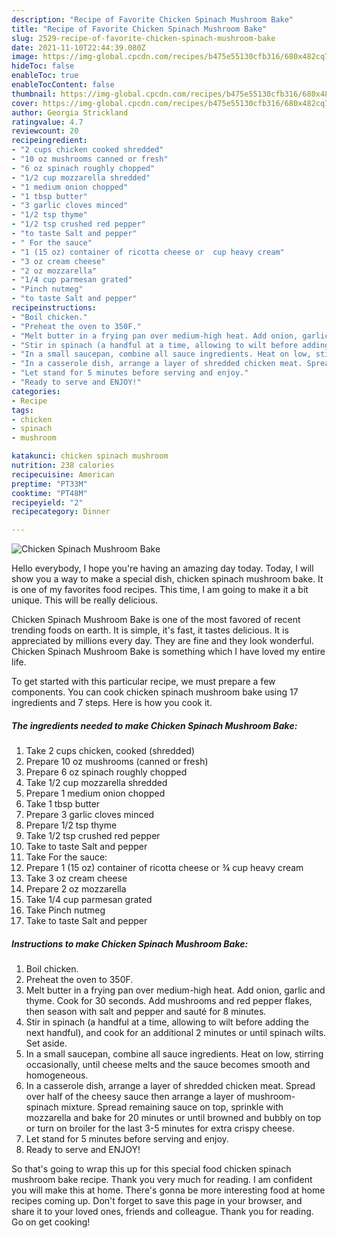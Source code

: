 ```yaml
---
description: "Recipe of Favorite Chicken Spinach Mushroom Bake"
title: "Recipe of Favorite Chicken Spinach Mushroom Bake"
slug: 2529-recipe-of-favorite-chicken-spinach-mushroom-bake
date: 2021-11-10T22:44:39.080Z
image: https://img-global.cpcdn.com/recipes/b475e55130cfb316/680x482cq70/chicken-spinach-mushroom-bake-recipe-main-photo.jpg
hideToc: false
enableToc: true
enableTocContent: false
thumbnail: https://img-global.cpcdn.com/recipes/b475e55130cfb316/680x482cq70/chicken-spinach-mushroom-bake-recipe-main-photo.jpg
cover: https://img-global.cpcdn.com/recipes/b475e55130cfb316/680x482cq70/chicken-spinach-mushroom-bake-recipe-main-photo.jpg
author: Georgia Strickland
ratingvalue: 4.7
reviewcount: 20
recipeingredient:
- "2 cups chicken cooked shredded"
- "10 oz mushrooms canned or fresh"
- "6 oz spinach roughly chopped"
- "1/2 cup mozzarella shredded"
- "1 medium onion chopped"
- "1 tbsp butter"
- "3 garlic cloves minced"
- "1/2 tsp thyme"
- "1/2 tsp crushed red pepper"
- "to taste Salt and pepper"
- " For the sauce"
- "1 (15 oz) container of ricotta cheese or  cup heavy cream"
- "3 oz cream cheese"
- "2 oz mozzarella"
- "1/4 cup parmesan grated"
- "Pinch nutmeg"
- "to taste Salt and pepper"
recipeinstructions:
- "Boil chicken."
- "Preheat the oven to 350F."
- "Melt butter in a frying pan over medium-high heat. Add onion, garlic and thyme. Cook for 30 seconds. Add mushrooms and red pepper flakes, then season with salt and pepper and sauté for 8 minutes."
- "Stir in spinach (a handful at a time, allowing to wilt before adding the next handful), and cook for an additional 2 minutes or until spinach wilts. Set aside."
- "In a small saucepan, combine all sauce ingredients. Heat on low, stirring occasionally, until cheese melts and the sauce becomes smooth and homogeneous."
- "In a casserole dish, arrange a layer of shredded chicken meat. Spread over half of the cheesy sauce then arrange a layer of mushroom-spinach mixture. Spread remaining sauce on top, sprinkle with mozzarella and bake for 20 minutes or until browned and bubbly on top or turn on broiler for the last 3-5 minutes for extra crispy cheese."
- "Let stand for 5 minutes before serving and enjoy."
- "Ready to serve and ENJOY!"
categories:
- Recipe
tags:
- chicken
- spinach
- mushroom

katakunci: chicken spinach mushroom 
nutrition: 238 calories
recipecuisine: American
preptime: "PT33M"
cooktime: "PT48M"
recipeyield: "2"
recipecategory: Dinner

---
```



![Chicken Spinach Mushroom Bake](https://img-global.cpcdn.com/recipes/b475e55130cfb316/680x482cq70/chicken-spinach-mushroom-bake-recipe-main-photo.jpg)

Hello everybody, I hope you're having an amazing day today. Today, I will show you a way to make a special dish, chicken spinach mushroom bake. It is one of my favorites food recipes. This time, I am going to make it a bit unique. This will be really delicious.



Chicken Spinach Mushroom Bake is one of the most favored of recent trending foods on earth. It is simple, it's fast, it tastes delicious. It is appreciated by millions every day. They are fine and they look wonderful. Chicken Spinach Mushroom Bake is something which I have loved my entire life.


To get started with this particular recipe, we must prepare a few components. You can cook chicken spinach mushroom bake using 17 ingredients and 7 steps. Here is how you cook it.

<!--inarticleads1-->

##### The ingredients needed to make Chicken Spinach Mushroom Bake:

1. Take 2 cups chicken, cooked (shredded)
1. Prepare 10 oz mushrooms (canned or fresh)
1. Prepare 6 oz spinach roughly chopped
1. Take 1/2 cup mozzarella shredded
1. Prepare 1 medium onion chopped
1. Take 1 tbsp butter
1. Prepare 3 garlic cloves minced
1. Prepare 1/2 tsp thyme
1. Take 1/2 tsp crushed red pepper
1. Take to taste Salt and pepper
1. Take  For the sauce:
1. Prepare 1 (15 oz) container of ricotta cheese or ¾ cup heavy cream
1. Take 3 oz cream cheese
1. Prepare 2 oz mozzarella
1. Take 1/4 cup parmesan grated
1. Take Pinch nutmeg
1. Take to taste Salt and pepper




<!--inarticleads2-->

##### Instructions to make Chicken Spinach Mushroom Bake:

1. Boil chicken.
1. Preheat the oven to 350F.
1. Melt butter in a frying pan over medium-high heat. Add onion, garlic and thyme. Cook for 30 seconds. Add mushrooms and red pepper flakes, then season with salt and pepper and sauté for 8 minutes.
1. Stir in spinach (a handful at a time, allowing to wilt before adding the next handful), and cook for an additional 2 minutes or until spinach wilts. Set aside.
1. In a small saucepan, combine all sauce ingredients. Heat on low, stirring occasionally, until cheese melts and the sauce becomes smooth and homogeneous.
1. In a casserole dish, arrange a layer of shredded chicken meat. Spread over half of the cheesy sauce then arrange a layer of mushroom-spinach mixture. Spread remaining sauce on top, sprinkle with mozzarella and bake for 20 minutes or until browned and bubbly on top or turn on broiler for the last 3-5 minutes for extra crispy cheese.
1. Let stand for 5 minutes before serving and enjoy.
1. Ready to serve and ENJOY!



So that's going to wrap this up for this special food chicken spinach mushroom bake recipe. Thank you very much for reading. I am confident you will make this at home. There's gonna be more interesting food at home recipes coming up. Don't forget to save this page in your browser, and share it to your loved ones, friends and colleague. Thank you for reading. Go on get cooking!
